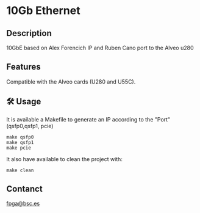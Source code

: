 # 10Gb Ethernet
## Description

10GbE based on Alex Forencich IP and Ruben Cano port to the Alveo u280

## Features

Compatible with the Alveo cards (U280 and U55C).

## 🛠️ Usage

It is available a Makefile to generate an IP according to the "Port" (qsfp0,qsfp1, pcie)

    make qsfp0
    make qsfp1
    make pcie

It also have available to clean the project with:

    make clean

## Contanct

fpga@bsc.es


